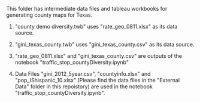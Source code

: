 This folder has intermediate data files and tableau workbooks for generating county maps for Texas.

1. "county demo diversity.twb" uses "rate_geo_0811.xlsx" as its data source.

2. "gini_texas_county.twb" uses "gini_texas_county.csv" as its data source.

3. "rate_geo_0811.xlsx" and "gini_texas_county.csv" are outputs of the notebook "traffic_stop_countyDiversity.ipynb"

4. Data Files "gini_2012_5year.csv", "countyinfo.xlsx" and "pop_IShispanic_10.xlsx" (Please find the data files in the "External Data" folder in this repoistory) are used in the notebook "traffic_stop_countyDiversity.ipynb".
